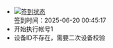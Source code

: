- [![签到状态](https://github.com/womade/Cloud189-Actions/actions/workflows/main.yml/badge.svg?branch=main)](https://github.com/womade/Cloud189-Actions/actions/workflows/main.yml) <br> 签到时间：2025-06-20 00:45:17
- 开始执行帐号1
- 设备ID不存在，需要二次设备校验
